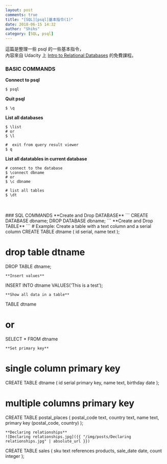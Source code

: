 ```yaml
---
layout: post
comments: true
title: "[SQL][psql]基本指令(1)"
date: 2018-06-15 14:32
author: "Shihs"
category: [SQL, psql]
---
```


這篇是整理一些 psql 的一些基本指令，<br>
內容來自 Udacity 上 [Intro to Relational Databases](https://www.udacity.com/course/intro-to-relational-databases--ud197) 的免費課程。

### BASIC COMMANDS
**Connect to psql**
```
$ psql
```
**Quit psql**
```
$ \q
```
**List all databases**
```
$ \list
# or
$ \l

#  exit from query result viewer
$ q
```
**List all datatables in current database**
```
# connect to the database
$ \connect dbname
# or
$ \c dbname

# list all tables 
$ \dt
```
<br>
<br>
### SQL COMMANDS
**Create and Drop DATABASE**
```
CREATE DATABASE dbname;
DROP DATABASE dbname;
```
**Create and Drop TABLE**
```
# Example: Create a table with a text column and a serial column
CREATE TABLE dtname (
	id serial,
	name text
);

# drop table dtname
DROP TABLE dtname;
```
**Insert values**
```
INSERT INTO dtname VALUES('This is a test');
```
**Show all data in a table**
```
TABLE dtname
# or
SELECT * FROM dtname
```
**Set primary key**
```
# single column primary key
CREATE TABLE dtname (
	id serial primary key,
	name text,
	birthday date
);

# multiple columns primary key
CREATE TABLE postal_places (
	postal_code text,
	country text,
	name text,
	primary key (postal_code, country)
);
```
**Declaring relationships**
![Declaring relationships.jpg]({{ "/img/posts/Declaring relationships.jpg" | absolute_url }})
```
CREATE TABLE sales (
	sku text references products,
	sale_date date,
	count integer
);
```









